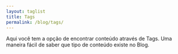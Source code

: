 ```yaml
---
layout: taglist
title: Tags
permalink: /blog/tags/
---
```


Aqui você tem a opção de encontrar conteúdo através de Tags. Uma maneira fácil de saber que tipo de conteúdo existe no Blog.